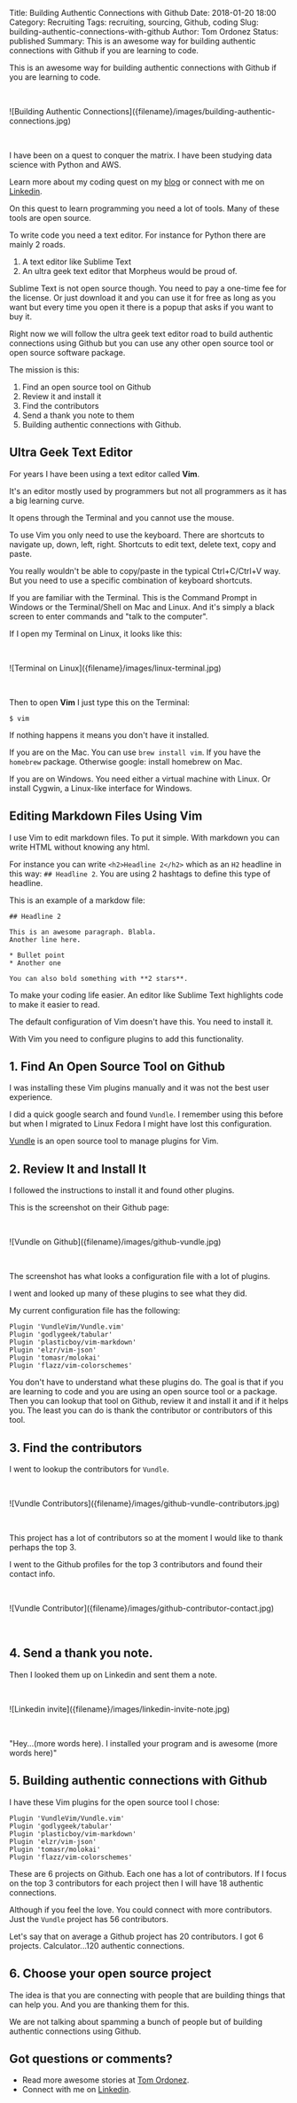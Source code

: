Title: Building Authentic Connections with Github
Date: 2018-01-20 18:00
Category: Recruiting
Tags: recruiting, sourcing, Github, coding
Slug: building-authentic-connections-with-github
Author: Tom Ordonez
Status: published
Summary: This is an awesome way for building authentic connections with Github if you are learning to code.

This is an awesome way for building authentic connections with Github if you are learning to code.

<p>&nbsp;</p>
![Building Authentic Connections]({filename}/images/building-authentic-connections.jpg)
<p>&nbsp;</p>

I have been on a quest to conquer the matrix. I have been studying data science with Python and AWS.

Learn more about my coding quest on my <a href="https://www.tomordonez.com/" target="_blank">blog</a> or connect with me on <a href="https://www.linkedin.com/in/tomordonez/" target="_blank">Linkedin</a>.

On this quest to learn programming you need a lot of tools. Many of these tools are open source.

To write code you need a text editor. For instance for Python there are mainly 2 roads.

1. A text editor like Sublime Text
2. An ultra geek text editor that Morpheus would be proud of.

Sublime Text is not open source though. You need to pay a one-time fee for the license. Or just download it and you can use it for free as long as you want but every time you open it there is a popup that asks if you want to buy it.

Right now we will follow the ultra geek text editor road to build authentic connections using Github but you can use any other open source tool or open source software package.

The mission is this:

1. Find an open source tool on Github
2. Review it and install it
3. Find the contributors
4. Send a thank you note to them
5. Building authentic connections with Github.


## Ultra Geek Text Editor

For years I have been using a text editor called **Vim**.

It's an editor mostly used by programmers but not all programmers as it has a big learning curve.

It opens through the Terminal and you cannot use the mouse.

To use Vim you only need to use the keyboard. There are shortcuts to navigate up, down, left, right. Shortcuts to edit text, delete text, copy and paste.

You really wouldn't be able to copy/paste in the typical Ctrl+C/Ctrl+V way. But you need to use a specific combination of keyboard shortcuts.

If you are familiar with the Terminal. This is the Command Prompt in Windows or the Terminal/Shell on Mac and Linux. And it's simply a black screen to enter commands and "talk to the computer".

If I open my Terminal on Linux, it looks like this:

<p>&nbsp;</p>
![Terminal on Linux]({filename}/images/linux-terminal.jpg)
<p>&nbsp;</p>

Then to open **Vim** I just type this on the Terminal:

    $ vim

If nothing happens it means you don't have it installed.

If you are on the Mac. You can use `brew install vim`. If you have the `homebrew` package. Otherwise google: install homebrew on Mac.

If you are on Windows. You need either a virtual machine with Linux. Or install Cygwin, a Linux-like interface for Windows.


## Editing Markdown Files Using Vim

I use Vim to edit markdown files. To put it simple. With markdown you can write HTML without knowing any html.

For instance you can write `<h2>Headline 2</h2>` which as an `H2` headline in this way: `## Headline 2`. You are using 2 hashtags to define this type of headline.

This is an example of a markdow file:

    ## Headline 2

    This is an awesome paragraph. Blabla.
    Another line here.

    * Bullet point
    * Another one

    You can also bold something with **2 stars**.

To make your coding life easier. An editor like Sublime Text highlights code to make it easier to read.

The default configuration of Vim doesn't have this. You need to install it.

With Vim you need to configure plugins to add this functionality.

## 1. Find An Open Source Tool on Github

I was installing these Vim plugins manually and it was not the best user experience.

I did a quick google search and found `Vundle`. I remember using this before but when I migrated to Linux Fedora I might have lost this configuration.

<a href="https://github.com/VundleVim/Vundle.vim" target="_blank">Vundle</a> is an open source tool to manage plugins for Vim.

## 2. Review It and Install It

I followed the instructions to install it and found other plugins.

This is the screenshot on their Github page:

<p>&nbsp;</p>
![Vundle on Github]({filename}/images/github-vundle.jpg)
<p>&nbsp;</p>

The screenshot has what looks a configuration file with a lot of plugins.

I went and looked up many of these plugins to see what they did.

My current configuration file has the following:

    Plugin 'VundleVim/Vundle.vim'
    Plugin 'godlygeek/tabular'
    Plugin 'plasticboy/vim-markdown'
    Plugin 'elzr/vim-json'
    Plugin 'tomasr/molokai'
    Plugin 'flazz/vim-colorschemes'

You don't have to understand what these plugins do. The goal is that if you are learning to code and you are using an open source tool or a package. Then you can lookup that tool on Github, review it and install it and if it helps you. The least you can do is thank the contributor or contributors of this tool.

## 3. Find the contributors

I went to lookup the contributors for `Vundle`.

<p>&nbsp;</p>
![Vundle Contributors]({filename}/images/github-vundle-contributors.jpg)
<p>&nbsp;</p>

This project has a lot of contributors so at the moment I would like to thank perhaps the top 3.

I went to the Github profiles for the top 3 contributors and found their contact info.

<p>&nbsp;</p>
![Vundle Contributor]({filename}/images/github-contributor-contact.jpg)
<p>&nbsp;</p>

## 4. Send a thank you note.

Then I looked them up on Linkedin and sent them a note.

<p>&nbsp;</p>
![Linkedin invite]({filename}/images/linkedin-invite-note.jpg)
<p>&nbsp;</p>

"Hey...(more words here). I installed your program and is awesome (more words here)"

## 5. Building authentic connections with Github

I have these Vim plugins for the open source tool I chose:

    Plugin 'VundleVim/Vundle.vim'
    Plugin 'godlygeek/tabular'
    Plugin 'plasticboy/vim-markdown'
    Plugin 'elzr/vim-json'
    Plugin 'tomasr/molokai'
    Plugin 'flazz/vim-colorschemes'

These are 6 projects on Github. Each one has a lot of contributors. If I focus on the top 3 contributors for each project then I will have 18 authentic connections.

Although if you feel the love. You could connect with more contributors. Just the `Vundle` project has 56 contributors.

Let's say that on average a Github project has 20 contributors. I got 6 projects. Calculator...120 authentic connections.

## 6. Choose your open source project

The idea is that you are connecting with people that are building things that can help you. And you are thanking them for this.

We are not talking about spamming a bunch of people but of building authentic connections using Github.

## Got questions or comments?

* Read more awesome stories at <a href="https://www.tomordonez.com/" target="_blank">Tom Ordonez</a>.
* Connect with me on <a href="https://www.linkedin.com/in/tomordonez/" target="_blank">Linkedin</a>.
